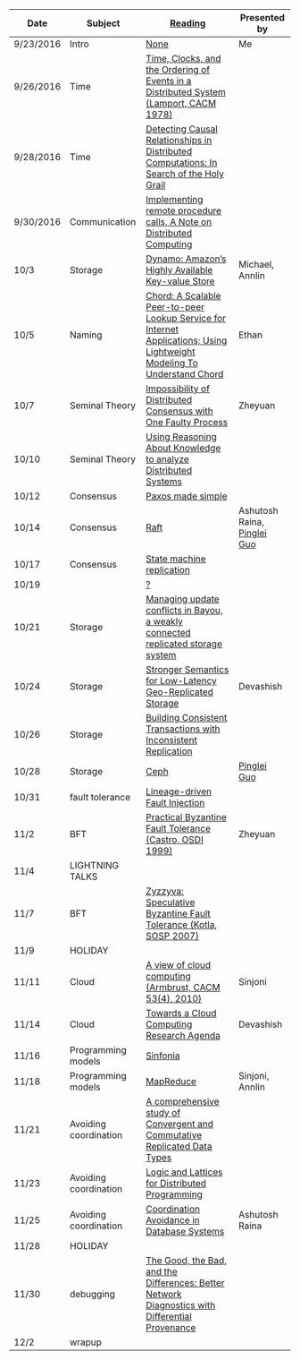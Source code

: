 |Date|Subject|<a href="Link">Reading</a>|Presented by|
|------------|-------------|-------------|------------|
|9/23/2016|Intro|<a href="">None</a>|Me|
|9/26/2016|Time|<a href="http://amturing.acm.org/p558-lamport.pdf">Time, Clocks, and the Ordering of Events in a Distributed System (Lamport, CACM 1978)</a>||
|9/28/2016|Time|<a href="https://www.vs.inf.ethz.ch/publ/papers/holygrail.pdf">Detecting Causal Relationships in Distributed Computations: In Search of the Holy Grail</a>||
|9/30/2016|Communication|<a href="http://www.cs.virginia.edu/~zaher/classes/CS656/birrel.pdf">Implementing remote procedure calls, A Note on Distributed Computing</a>||
|10/3|Storage |<a href="http://www.allthingsdistributed.com/files/amazon-dynamo-sosp2007.pdf">Dynamo: Amazon’s Highly Available Key-value Store</a>|Michael, Annlin|
|10/5|Naming|<a href="https://www.cs.cornell.edu/fbs/publications/SMSurvey.pdf">Chord: A Scalable Peer-to-peer Lookup Service for Internet Applications; Using Lightweight Modeling To Understand Chord</a>|Ethan|
|10/7|Seminal Theory|<a href="https://groups.csail.mit.edu/tds/papers/Lynch/jacm85.pdf">Impossibility of Distributed Consensus with One Faulty Process</a>|Zheyuan|
|10/10|Seminal Theory|<a href="https://www.cs.cornell.edu/home/halpern/papers/UsingRAK.pdf">Using Reasoning About Knowledge to analyze Distributed Systems</a>||
|10/12|Consensus|<a href="http://research.microsoft.com/en-us/um/people/lamport/pubs/paxos-simple.pdf">Paxos made simple</a>||
|10/14|Consensus|<a href="https://ramcloud.stanford.edu/wiki/download/attachments/11370504/raft.pdf">Raft</a>|Ashutosh Raina, [Pinglei Guo](https://github.com/at15)|
|10/17|Consensus|<a href="https://www.cs.cornell.edu/fbs/publications/SMSurvey.pdf">State machine replication</a>||
|10/19||<a href="">?</a>||
|10/21|Storage |<a href="http://zoo.cs.yale.edu/classes/cs422/2013/bib/terry95managing.pdf">Managing update conflicts in Bayou, a weakly connected replicated storage system</a>||
|10/24|Storage |<a href="http://sns.cs.princeton.edu/docs/eiger-nsdi13.pdf">Stronger Semantics for Low-Latency Geo-Replicated Storage</a>|Devashish|
|10/26|Storage |<a href="https://syslab.cs.washington.edu/papers/tapir-tr14.pdf">Building Consistent Transactions with Inconsistent Replication</a>||
|10/28|Storage |<a href="https://www.usenix.org/legacy/event/osdi06/tech/full_papers/weil/weil.pdf">Ceph</a>|[Pinglei Guo](https://github.com/at15)|
|10/31|fault tolerance|<a href="https://people.eecs.berkeley.edu/~palvaro/molly.pdf">Lineage-driven Fault Injection</a>||
|11/2|BFT|<a href="http://pmg.csail.mit.edu/papers/osdi99.pdf">Practical Byzantine Fault Tolerance (Castro, OSDI 1999)</a>|Zheyuan|
|11/4|LIGHTNING TALKS|<a href=""></a>||
|11/7|BFT |<a href="https://www.cs.utexas.edu/~lorenzo/papers/kotla07Zyzzyva.pdf">Zyzzyva: Speculative Byzantine Fault Tolerance (Kotla, SOSP 2007)</a>||
|11/9|HOLIDAY|<a href=""></a>||
|11/11|Cloud|<a href="https://www2.eecs.berkeley.edu/Pubs/TechRpts/2009/EECS-2009-28.pdf">A view of cloud computing (Armbrust, CACM 53(4), 2010)</a>|Sinjoni|
|11/14|Cloud|<a href="https://www.cs.purdue.edu/homes/bb/cs590/handouts/Cornell.pdf">Towards a Cloud Computing Research Agenda</a>|Devashish|
|11/16|Programming models|<a href="http://www.sosp2007.org/papers/sosp064-aguilera.pdf">Sinfonia</a>||
|11/18|Programming models|<a href="http://static.googleusercontent.com/media/research.google.com/en//archive/mapreduce-osdi04.pdf">MapReduce</a>|Sinjoni, Annlin|
|11/21|Avoiding coordination|<a href="http://hal.upmc.fr/inria-00555588/document">A comprehensive study of Convergent and Commutative Replicated Data Types</a>||
|11/23|Avoiding coordination|<a href="http://db.cs.berkeley.edu/papers/UCB-lattice-tr.pdf">Logic and Lattices for Distributed Programming</a>||
|11/25|Avoiding coordination|<a href="http://www.vldb.org/pvldb/vol8/p185-bailis.pdf">Coordination Avoidance in Database Systems</a>|Ashutosh Raina|
|11/28|HOLIDAY|<a href=""></a>||
|11/30|debugging|<a href="http://www.cis.upenn.edu/~angchen/papers/sigcomm-2016.pdf">The Good, the Bad, and the Differences: Better Network Diagnostics with Differential Provenance</a>||
|12/2|wrapup|<a href=""></a>||
